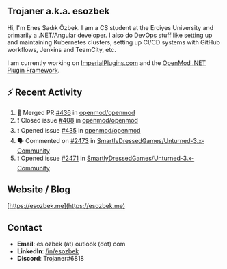 ##  Trojaner a.k.a. esozbek
Hi, I'm Enes Sadık Özbek. I am a CS student at the Erciyes University and primarily a .NET/Angular developer. I also do DevOps stuff like setting up and maintaining Kubernetes clusters, setting up CI/CD systems with GitHub workflows, Jenkins and TeamCity, etc.

I am currently working on [ImperialPlugins.com](https://imperialplugins.com) and the [OpenMod .NET Plugin Framework](https://github.com/openmod/openmod). 

## :zap: Recent Activity

<!--START_SECTION:activity-->
1. 🎉 Merged PR [#436](https://github.com/openmod/openmod/pull/436) in [openmod/openmod](https://github.com/openmod/openmod)
2. ❗️ Closed issue [#408](https://github.com/openmod/openmod/issues/408) in [openmod/openmod](https://github.com/openmod/openmod)
3. ❗️ Opened issue [#435](https://github.com/openmod/openmod/issues/435) in [openmod/openmod](https://github.com/openmod/openmod)
4. 🗣 Commented on [#2473](https://github.com/SmartlyDressedGames/Unturned-3.x-Community/issues/2473) in [SmartlyDressedGames/Unturned-3.x-Community](https://github.com/SmartlyDressedGames/Unturned-3.x-Community)
5. ❗️ Opened issue [#2471](https://github.com/SmartlyDressedGames/Unturned-3.x-Community/issues/2471) in [SmartlyDressedGames/Unturned-3.x-Community](https://github.com/SmartlyDressedGames/Unturned-3.x-Community)
<!--END_SECTION:activity-->

## Website / Blog
[https://esozbek.me](https://esozbek.me)

## Contact
- **Email**: es.ozbek (at) outlook (dot) com
- **LinkedIn**: [/in/esozbek](https://linkedin.com/in/esozbek)
- **Discord**: Trojaner#6818
